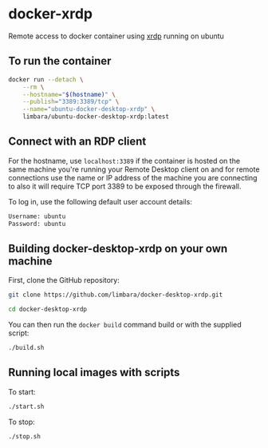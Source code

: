 # docker-xrdp
Remote access to docker container using [xrdp](http://xrdp.org) running on ubuntu

## To run the container

```bash
docker run --detach \
    --rm \
    --hostname="$(hostname)" \
    --publish="3389:3389/tcp" \
    --name="ubuntu-docker-desktop-xrdp" \
    limbara/ubuntu-docker-desktop-xrdp:latest
```

## Connect with an RDP client

For the hostname, use `localhost:3389` if the container is hosted on the same machine you're running your Remote Desktop client on and for remote connections use the name or IP address of the machine you are connecting to also it will require TCP port 3389 to be exposed through the firewall.

To log in, use the following default user account details:

```bash
Username: ubuntu
Password: ubuntu
```

## Building docker-desktop-xrdp on your own machine

First, clone the GitHub repository:

```bash
git clone https://github.com/limbara/docker-desktop-xrdp.git

cd docker-desktop-xrdp
```

You can then run the `docker build` command build or with the supplied script:

```bash
./build.sh
```

## Running local images with scripts

To start:

```bash
./start.sh
```

To stop:

```bash
./stop.sh
```
